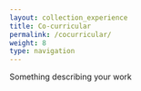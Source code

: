 ```yaml
---
layout: collection_experience
title: Co-curricular
permalink: /cocurricular/
weight: 8
type: navigation
---
```

Something describing your work